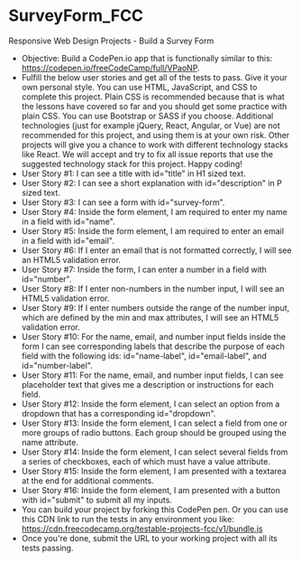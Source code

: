# SurveyForm_FCC
Responsive Web Design Projects - Build a Survey Form

* Objective: Build a CodePen.io app that is functionally similar to this: https://codepen.io/freeCodeCamp/full/VPaoNP.
* Fulfill the below user stories and get all of the tests to pass. Give it your own personal style.
You can use HTML, JavaScript, and CSS to complete this project. Plain CSS is recommended because that is what the lessons have covered so far and you should get some practice with plain CSS. You can use Bootstrap or SASS if you choose. Additional technologies (just for example jQuery, React, Angular, or Vue) are not recommended for this project, and using them is at your own risk. Other projects will give you a chance to work with different technology stacks like React. We will accept and try to fix all issue reports that use the suggested technology stack for this project. Happy coding!
* User Story #1: I can see a title with id="title" in H1 sized text.
* User Story #2: I can see a short explanation with id="description" in P sized text.
* User Story #3: I can see a form with id="survey-form".
* User Story #4: Inside the form element, I am required to enter my name in a field with id="name".
* User Story #5: Inside the form element, I am required to enter an email in a field with id="email".
* User Story #6: If I enter an email that is not formatted correctly, I will see an HTML5 validation error.
* User Story #7: Inside the form, I can enter a number in a field with id="number".
* User Story #8: If I enter non-numbers in the number input, I will see an HTML5 validation error.
* User Story #9: If I enter numbers outside the range of the number input, which are defined by the min and max attributes, I will see an HTML5 validation error.
* User Story #10: For the name, email, and number input fields inside the form I can see corresponding labels that describe the purpose of each field with the following ids: id="name-label", id="email-label", and id="number-label".
* User Story #11: For the name, email, and number input fields, I can see placeholder text that gives me a description or instructions for each field.
* User Story #12: Inside the form element, I can select an option from a dropdown that has a corresponding id="dropdown".
* User Story #13: Inside the form element, I can select a field from one or more groups of radio buttons. Each group should be grouped using the name attribute.
* User Story #14: Inside the form element, I can select several fields from a series of checkboxes, each of which must have a value attribute.
* User Story #15: Inside the form element, I am presented with a textarea at the end for additional comments.
* User Story #16: Inside the form element, I am presented with a button with id="submit" to submit all my inputs.
* You can build your project by forking this CodePen pen. Or you can use this CDN link to run the tests in any environment you like: https://cdn.freecodecamp.org/testable-projects-fcc/v1/bundle.js
* Once you're done, submit the URL to your working project with all its tests passing.
